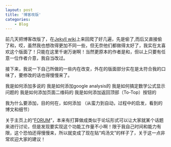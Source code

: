 ```yaml
---
layout: post
title: '博客改版'
categories:
    - Blog
---
```


前几天把博客改版了，在[Jekyll wiki](https://github.com/jekyll/jekyll/wiki/Sites)上来回爬了好几遍，先是偷了[](),而后又直接偷了[]()和[]()，哎，虽然我也想改得更加不同一些，但无奈他们都做得太好了，我实在太喜欢这个版面了！只能在这里千谢万谢啊！当然更原本的作者是[]()和[]()，但以上只要有任意一位作者介意，我自当改过。

接下来，我说一下自己所做的一些内在改变，外在的版面部分实在是太符合我的口味了，要修改的话也得慢慢来了。

我是如何添加多说的
我是如何添加google analysis的
我是如何搞定数学公式显示问题的
我是如何添加页面二维码的
我是如何添加返回顶部（To-Top）按钮的

我为什么要添加，目的何在，如何添加
（从蛮力到自动，过程中的启发，看到的博文和细节）

关于主页上的“[FORUM](http://stbioinf.com/forum/)”，本来有打算做成类似于论坛形式可以让大家就某个话题来进行讨论，但是发现要实现这个功能工作量不小啊！限于我自己时间和能力有限，这个恐怕还得慢慢来，所以就变成了现在贴“鸡汤文”的样子了，关于这一点非常欢迎大家的建议！